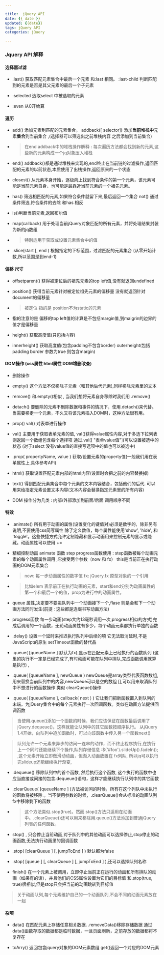 ```yaml
---

title:  jQuery API
date: {{ date }}
updated: {{date}}
tags: jQuery API
categories: jQuery

---
```

### Jquery API 解释

#### 选择器过滤
- .last()  获取匹配元素集合中最后一个元素 和:last 相同。  :last-child  判断匹配到的元素是否是其父元素的最后一个子元素  

- :selected 选取select 中被选取的元素

- :even 从0开始算
#### 遍历
- add() 添加元素到匹配的元素集合。  addback([ selector]) 添加**当前堆栈中**元素**集合**到当前集合 ,(选择器可以筛选出之前堆栈内容 之后添加到当前集合)
- > 在end addback中的堆栈操作解释 : 每次遍历方法都会找到新的元素,这些新的元素构成一个jq对象压入堆栈

- end() addback()都是通过堆栈来实现的,end终止在当前链的过滤操作,返回匹配的元素的以前状态,本质使用了出栈操作,返回原来的一个状态

- closest() 从元素本身开始，逐级向上找到符合条件的第一个元素，该元素可能是当前元素自身，也可能是最靠近当前元素的一个祖先元素。
  
- has() 筛选相匹配的元素,如果符合条件就留下来,最后返回一个集合    not() 通过条件筛选,符合条件的去除 和has 相反
-  is()判断当前元素,返回布尔值

- map(callback)  用于处理当前jQuery对象匹配的所有元素，并将处理结果封装为新的jq数组 
- > 特别适用于获取或设置元素集合中的值

- .slice(start [, end )  根据指定的下标范围，过滤匹配的元素集合 (从零开始计数,所以范围是到end-1) 



#### 偏移 尺寸
- offsetparent() 获得被定位后的祖先元素的top left值,没有就返回undefined
  
- position()  获得当前元素针对被定位祖先元素的偏移量 没有就返回针对document的偏移量

- >被定位 指的是 position不为static的元素

- 指的注意的是 偏移的top left值的计算是不包括margin值,到maigrin的边界的值才是偏移量
  
- height() 获取高度值(只包括内容)  

- innerheight() 获取高度值(包含padding不包含border) outerheight(包括 padding border 参数为true 则包含margin)

#### DOM操作 (css属性 html属性 DOM增删改查)
- 删除操作

 - empty() 这个方法不仅移除子元素（和其他后代元素),同样移除元素里的文本
  
 - remove() 和.empty()相似 , 当我们想将元素自身移除时我们用 .remove()
  
 - detach() 要删除的元素不删除数据和事件的情况下，使用.detach()来代替。 当需要移走一个元素，不久又将该元素插入DOM时，这种方法很有用。

- prop()  val() 对表单进行操作 
- val() 主要用于获取表单元素的值, val()获得value属性内容,对于多选下拉列表则返回一个数组包含每个选择项     通过.val([ "表单value值"])可以设置被选中的状态 (对于select 没有value值的直接写选项中的值也可以被选中)

- .prop( propertyName, value ) 获取/设置元素的property值(一般我们用在表单属性上,具体参考API)


-  html() 获取设置匹配元素内部的html内容(设置时会把之前的内容替换掉) 
-  text() 得到匹配元素集合中每个元素的文本内容结合，包括他们的后代.     可以用来给指定元素设置文本内容(文本内容会替换指定元素里的所有内容)


- DOM 操作分为几类 : 内部/外部添加到前面/后面   调用顺序不同




#### 特效

- .animate() 所有用于动画的属性(设置变化的键值对)必须是数字的，除非另有说明,不要使用css简写属性
除了定义数值，每个属性能使用'show', 'hide', 和 'toggle'。这些快捷方式允许定制隐藏和显示动画用来控制元素的显示或隐藏。动画属性可以使用 +=

- 精细控制动画  animate 函数 step progress函数使用  : step函数被每个动画元素的每个动画属性调用 ,它接受两个参数（now 和 fx） this是当前正在执行动画的DOM元素集合
- >now: 每一步动画属性的数字值 fx: jQuery.fx 原型对象的一个引用 
- > 比如elem 表示前正在执行动画的元素，start和end分别为动画属性的第一个和最后一个的值，prop为进行中的动画属性。

- queue 属性,决定要不要进队列中一个动画接下一个,flase 则是会和下一个动画方法同时发生(前提 : 这些都是连缀书写动画方法)

- progress函数 每一步动画(step大约13毫秒调用一次,progress相似的方式)完成后调用的一个函数，无论动画属性有多少，每个动画元素都执行单独的函数


- .delay()  设置一个延时来推迟执行队列中后续的项  它无法取消延时,不是JavaScript的原生 setTimeout函数的替代品

- .queue( [queueName ] 默认为fx),显示在匹配元素上已经执行的函数队列 (这里的执行不一定是已经完成了,有时动画可能在队列中排队,完成函数调用就算是执行) ,
  
- .queue( [queueName ], newQueue ) newQueue是array类型代表函数数组,用来替换当前队列中的内容,newQueue可以是空的数组 [],可以用来取消队列中不想进行的函数操作  类似 clearQueue()操作
  
- .queue( [queueName ], callback( next ) ) 它让我们把新函数置入到队列的末端。为jQuery集合中的每个元素执行一次回调函数。类似在动画方法提供回调函数
> 当使用.queue()添加一个函数的时候，我们应该保证在函数最后调用了 jQuery.dequeue()，这样就能让队列中的其它函数按顺序执行。 从jQuery 1.4开始，向队列中追加函数时，可以向该函数中传入另一个函数next()

> 队列允许一个元素来异步的访问一连串的动作，而不终止程序执行,在执行上一个同时还能继续下个操作,队列存储信息  :$('#foo').slideUp().fadeIn(); ,这个元素开始立即做滑动动画，但渐入动画放置在 fx列队,  所以jq可以执行完slideup还能继续执行渐变, 


- .dequeue()  移除队列中的首个函数, 然后执行这个函数, 这个执行的函数中也应当直接或间接的包含.dequeue()语句，这样才能继续执行队列中的其它函数

- .clearQueue( [queueName ] )方法被访问的时候，所有在这个列队中未执行的函数将被移除 。当不使用参数的时候，.clearQueue()会从标准的动画队列fx中移除剩下的函数
- >这个方法类似.stop(true)。然而.stop()方法只适用在动画中。.clearQueue()还可以用来移除用.queue()方法添加到普通jQuery列表的任何函数。 



- stop()  , 只会停止当前动画,对于队列中的其他动画可以选择停止,stop停止的动画函数,无法执行动画里的回调函数
- .stop( [clearQueue ] [, jumpToEnd ] ) 默认都为false
- .stop( [queue ] [, clearQueue ] [, jumpToEnd ] ),还可以选择队列名称

- finish() 在一个元素上被调用，立即停止当前正在运行的动画和所有排队的动画（如果有的话），并且他们的CSS属性设置为它们的目标值 和.stop(true, true)很相似,但是stop只会把当前的动画跳转到目标值

>关于动画队列,每个元素维护自己的一个动画队列,不会不同的动画元素放在一起

#### 杂项
- data() 在匹配元素上存储任意相关数据. .removeData()移除存储数据 通过data()函数存取的数据都是临时数据，一旦页面刷新，之前存放的数据都将不复存在

- toArry() 返回包含jquery对象的DOM元素数组  get()返回一个对应的DOM元素
  



